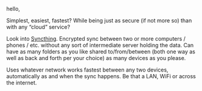 hello,

Simplest, easiest, fastest? While being just as secure (if not more so) than with any “cloud” service?

Look into [Syncthing](https://syncthing.net/ "syncthing.net"). Encrypted sync between two or more computers / phones / etc. without any sort of intermediate server holding the data. Can have as many folders as you like shared to/from/between (both one way as well as back and forth per your choice) as many devices as you please.

Uses whatever network works fastest between any two devices, automatically as and when the sync happens. Be that a LAN, WiFi or across the internet.